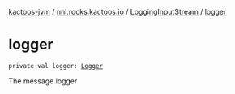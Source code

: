 [kactoos-jvm](../../index.md) / [nnl.rocks.kactoos.io](../index.md) / [LoggingInputStream](index.md) / [logger](./logger.md)

# logger

`private val logger: `[`Logger`](http://docs.oracle.com/javase/8/docs/api/java/util/logging/Logger.html)

The message logger

